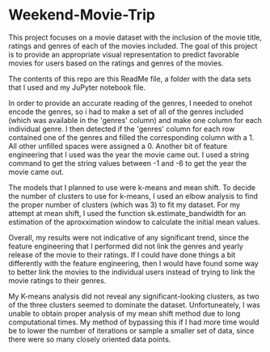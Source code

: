 # Weekend-Movie-Trip

This project focuses on a movie dataset with the inclusion of the movie title, ratings and genres of each of the movies included. The goal of this project is to provide an appropriate visual representation to predict favorable movies for users based on the ratings and genres of the movies.

The contents of this repo are this ReadMe file, a folder with the data sets that I used and my JuPyter notebook file.

In order to provide an accurate reading of the genres, I needed to onehot encode the genres, so i had to make a set of all of the genres included (which was available in the 'genres' column) and make one column for each individual genre. I then detected if the 'genres' column for each row contained one of the genres and filled the corresponding column with a 1. All other unfilled spaces were assigned a 0. Another bit of feature engineering that I used was the year the movie came out. I used a string command to get the string values between -1 and -6 to get the year the movie came out. 

The models that I planned to use were k-means and mean shift. To decide the number of clusters to use for k-means, I used an elbow analysis to find the proper number of clusters (which was 3) to fit my dataset. For my attempt at mean shift, I used the function sk.estimate_bandwidth for an estimation of the aproxximation window to calculate the initial mean values.

Overall, my results were not indicative of any significant trend, since the feature engineering that I performed did not link the genres and yearly release of the movie to their ratings. If I could have done things a bit differently with the feature engineering, then I would have found some way to better link the movies to the individual users instead of trying to link the movie ratings to their genres.

My K-means analysis did not reveal any significant-looking clusters, as two of the three clusters seemed to dominate the dataset. Unfortuneately, I was unable to obtain proper analysis of my mean shift method due to long computational times. My method of bypassing this if I had more time would be to lower the number of iterations or sample a smaller set of data, since there were so many closely oriented data points.
